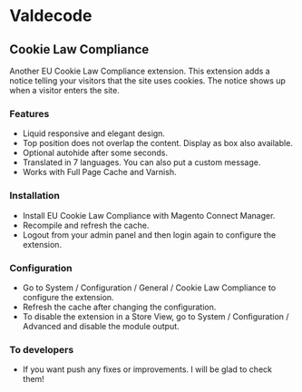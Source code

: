 # Valdecode
## Cookie Law Compliance

Another EU Cookie Law Compliance extension. This extension adds a notice telling your visitors that the site uses cookies. The notice shows up when a visitor enters the site.

### Features

* Liquid responsive and elegant design.
* Top position does not overlap the content. Display as box also available.
* Optional autohide after some seconds.
* Translated in 7 languages. You can also put a custom message.
* Works with Full Page Cache and Varnish.

### Installation

* Install EU Cookie Law Compliance with Magento Connect Manager.
* Recompile and refresh the cache.
* Logout from your admin panel and then login again to configure the extension.

### Configuration

* Go to System / Configuration / General / Cookie Law Compliance to configure the extension.
* Refresh the cache after changing the configuration.
* To disable the extension in a Store View, go to System / Configuration / Advanced and disable the module output.

### To developers

* If you want push any fixes or improvements. I will be glad to check them!
